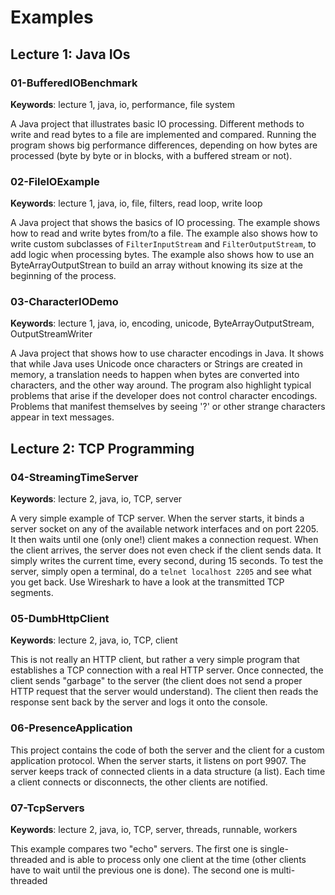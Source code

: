 # Examples

## Lecture 1: Java IOs

### 01-BufferedIOBenchmark

**Keywords**: lecture 1, java, io, performance, file system

A Java project that illustrates basic IO processing. Different methods to write and read bytes to a file are implemented and compared. Running the program shows big performance differences, depending on how bytes are processed (byte by byte or in blocks, with a buffered stream or not).

### 02-FileIOExample

**Keywords**: lecture 1, java, io, file, filters, read loop, write loop

A Java project that shows the basics of IO processing. The example shows how to read and write bytes from/to a file. The example also shows how to write custom subclasses of `FilterInputStream` and `FilterOutputStream`, to add logic when processing bytes. The example also shows how to use an ByteArrayOutputStrean to build an array without knowing its size at the beginning of the process.

### 03-CharacterIODemo

**Keywords**: lecture 1, java, io, encoding, unicode, ByteArrayOutputStream, OutputStreamWriter

A Java project that shows how to use character encodings in Java. It shows that while Java uses Unicode once characters or Strings are created in memory, a translation needs to happen when bytes are converted into characters, and the other way around. The program also highlight typical problems that arise if the developer does not control character encodings. Problems that manifest themselves by seeing '?' or other strange characters appear in text messages.

## Lecture 2: TCP Programming

### 04-StreamingTimeServer

**Keywords**: lecture 2, java, io, TCP, server

A very simple example of TCP server. When the server starts, it binds a server socket on any of the available network interfaces and on port 2205. It then waits until one (only one!) client makes a connection request. When the client arrives, the server does not even check if the client sends data. It simply writes the current time, every second, during 15 seconds. To test the server, simply open a terminal, do a `telnet localhost 2205` and see what you get back. Use Wireshark to have a look at the transmitted TCP segments.

### 05-DumbHttpClient

**Keywords**: lecture 2, java, io, TCP, client

This is not really an HTTP client, but rather a very simple program that establishes a TCP connection with a real HTTP server. Once connected, the client sends "garbage" to the server (the client does not send a proper HTTP request that the server would understand). The client then reads the response sent back by the server and logs it onto the console.

### 06-PresenceApplication

This project contains the code of both the server and the client for a custom application protocol. When the server starts, it listens on port 9907. The server keeps track of connected clients in a data structure (a list). Each time a client connects or disconnects, the other clients are notified.


### 07-TcpServers

**Keywords**: lecture 2, java, io, TCP, server, threads, runnable, workers

This example compares two "echo" servers. The first one is single-threaded and is able to process only one client at the time (other clients have to wait until the previous one is done). The second one is multi-threaded
